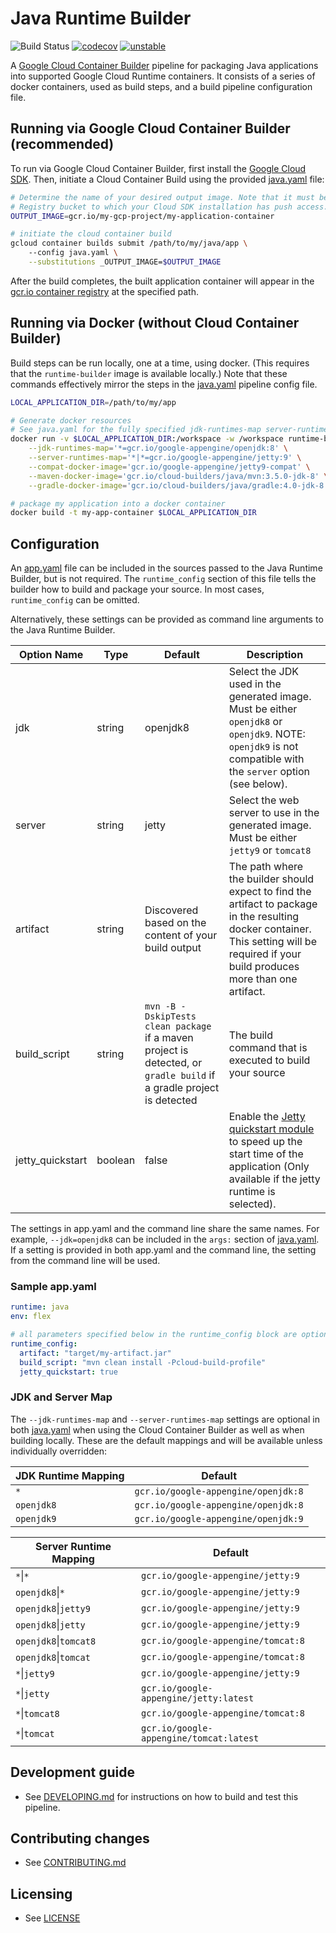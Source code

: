 # Java Runtime Builder

![Build Status](https://storage.googleapis.com/java-runtimes-kokoro-build-badges/runtime-builder-java-master.png)
[![codecov](https://codecov.io/gh/GoogleCloudPlatform/runtime-builder-java/branch/master/graph/badge.svg)](https://codecov.io/gh/GoogleCloudPlatform/runtime-builder-java)
[![unstable](http://badges.github.io/stability-badges/dist/unstable.svg)](http://github.com/badges/stability-badges)

A [Google Cloud Container Builder](https://cloud.google.com/container-builder/docs/) pipeline for 
packaging Java applications into supported Google Cloud Runtime containers. It consists of a series
of docker containers, used as build steps, and a build pipeline configuration file.

## Running via Google Cloud Container Builder (recommended)
To run via Google Cloud Container Builder, first install the
[Google Cloud SDK](https://cloud.google.com/sdk/). Then, initiate a Cloud Container Build using the 
provided [java.yaml](java.yaml) file:
```bash
# Determine the name of your desired output image. Note that it must be a path to a Google Container
# Registry bucket to which your Cloud SDK installation has push access.
OUTPUT_IMAGE=gcr.io/my-gcp-project/my-application-container

# initiate the cloud container build
gcloud container builds submit /path/to/my/java/app \ 
    --config java.yaml \
    --substitutions _OUTPUT_IMAGE=$OUTPUT_IMAGE
```
After the build completes, the built application container will appear in the [gcr.io container 
registry](https://cloud.google.com/container-registry/) at the specified path.

## Running via Docker (without Cloud Container Builder)
Build steps can be run locally, one at a time, using docker. (This requires that the `runtime-builder`
image is available locally.) Note that these commands effectively mirror the steps in the
[java.yaml](java.yaml) pipeline config file.

```bash
LOCAL_APPLICATION_DIR=/path/to/my/app

# Generate docker resources
# See java.yaml for the fully specified jdk-runtimes-map server-runtimes-map args
docker run -v $LOCAL_APPLICATION_DIR:/workspace -w /workspace runtime-builder \
    --jdk-runtimes-map='*=gcr.io/google-appengine/openjdk:8' \
    --server-runtimes-map='*|*=gcr.io/google-appengine/jetty:9' \
    --compat-docker-image='gcr.io/google-appengine/jetty9-compat' \
    --maven-docker-image='gcr.io/cloud-builders/java/mvn:3.5.0-jdk-8' \
    --gradle-docker-image='gcr.io/cloud-builders/java/gradle:4.0-jdk-8'

# package my application into a docker container
docker build -t my-app-container $LOCAL_APPLICATION_DIR
```

## Configuration
An [app.yaml](https://cloud.google.com/appengine/docs/flexible/java/configuring-your-app-with-app-yaml) 
file can be included in the sources passed to the Java Runtime Builder, but is not required. The 
`runtime_config` section of this file tells the builder how to build and package your source. 
In most cases, `runtime_config` can be omitted.

Alternatively, these settings can be provided as command line arguments to the Java Runtime Builder.  

| Option Name | Type | Default | Description |
|----------|------|---------|-------------|
| jdk | string | openjdk8 | Select the JDK used in the generated image. Must be either `openjdk8` or `openjdk9`. NOTE: `openjdk9` is not compatible with the `server` option (see below).
| server | string | jetty | Select the web server to use in the generated image. Must be either `jetty9` or `tomcat8`
| artifact | string |  Discovered based on the content of your build output | The path where the builder should expect to find the artifact to package in the resulting docker container. This setting will be required if your build produces more than one artifact. 
| build_script | string | `mvn -B -DskipTests clean package` if a maven project is detected, or `gradle build` if a gradle project is detected | The build command that is executed to build your source |
| jetty_quickstart | boolean | false | Enable the [Jetty quickstart module](http://www.eclipse.org/jetty/documentation/9.4.x/quickstart-webapp.html) to speed up the start time of the application (Only available if the jetty runtime is selected).

The settings in app.yaml and the command line share the same names. For example, `--jdk=openjdk8`
can be included in the `args:` section of [java.yaml](java.yaml). If a setting is provided in both
app.yaml and the command line, the setting from the command line will be used.
### Sample app.yaml
```yaml
runtime: java
env: flex

# all parameters specified below in the runtime_config block are optional
runtime_config:
  artifact: "target/my-artifact.jar"
  build_script: "mvn clean install -Pcloud-build-profile"
  jetty_quickstart: true
```
### JDK and Server Map

The `--jdk-runtimes-map` and `--server-runtimes-map` settings are optional in both
[java.yaml](java.yaml) when using the Cloud Container Builder as well as when building locally.
These are the default mappings and will be available unless individually overridden:

| JDK Runtime Mapping | Default |
|-----------------|-------------|
|`*`| `gcr.io/google-appengine/openjdk:8`|
|`openjdk8`|`gcr.io/google-appengine/openjdk:8`|
|`openjdk9`|`gcr.io/google-appengine/openjdk:9`|

| Server Runtime Mapping | Default |
|-----------------|-------------|
|`*`&#124;`*`|`gcr.io/google-appengine/jetty:9`|
|`openjdk8`&#124;`*`|`gcr.io/google-appengine/jetty:9`|
|`openjdk8`&#124;`jetty9`|`gcr.io/google-appengine/jetty:9`|
|`openjdk8`&#124;`jetty`|`gcr.io/google-appengine/jetty:9`|
|`openjdk8`&#124;`tomcat8`|`gcr.io/google-appengine/tomcat:8`|
|`openjdk8`&#124;`tomcat`|`gcr.io/google-appengine/tomcat:8`|
|`*`&#124;`jetty9`|`gcr.io/google-appengine/jetty:9`|
|`*`&#124;`jetty`|`gcr.io/google-appengine/jetty:latest`|
|`*`&#124;`tomcat8`|`gcr.io/google-appengine/tomcat:8`|
|`*`&#124;`tomcat`|`gcr.io/google-appengine/tomcat:latest`|

## Development guide
* See [DEVELOPING.md](DEVELOPING.md) for instructions on how to build and test this pipeline.

## Contributing changes

* See [CONTRIBUTING.md](CONTRIBUTING.md)

## Licensing

* See [LICENSE](LICENSE)
